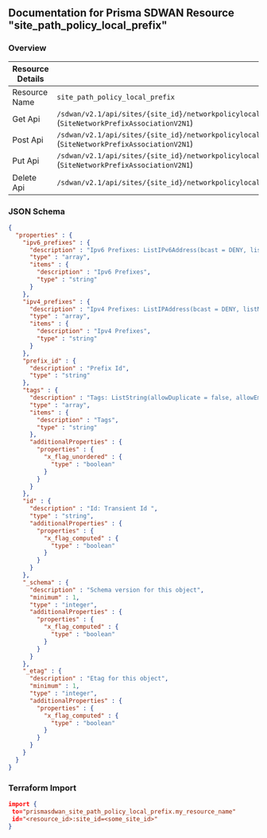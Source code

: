 ## Documentation for Prisma SDWAN Resource "site_path_policy_local_prefix"

### Overview

| Resource Details | |
| ------------- | ------------- |
| Resource Name | `site_path_policy_local_prefix` |
| Get Api  | `/sdwan/v2.1/api/sites/{site_id}/networkpolicylocalprefixes/{prefix_id}` (`SiteNetworkPrefixAssociationV2N1`) |
| Post Api  | `/sdwan/v2.1/api/sites/{site_id}/networkpolicylocalprefixes` (`SiteNetworkPrefixAssociationV2N1`) |
| Put Api  | `/sdwan/v2.1/api/sites/{site_id}/networkpolicylocalprefixes/{prefix_id}` (`SiteNetworkPrefixAssociationV2N1`) |
| Delete Api  | `/sdwan/v2.1/api/sites/{site_id}/networkpolicylocalprefixes/{prefix_id}` |


### JSON Schema

```json
{
  "properties" : {
    "ipv6_prefixes" : {
      "description" : "Ipv6 Prefixes: ListIPv6Address(bcast = DENY, listMaxSize = 0, error = INVALID_IPV6_PREFIX: Invalid ipv6 prefix, required = false, type = GATEWAYCIDRV6) ",
      "type" : "array",
      "items" : {
        "description" : "Ipv6 Prefixes",
        "type" : "string"
      }
    },
    "ipv4_prefixes" : {
      "description" : "Ipv4 Prefixes: ListIPAddress(bcast = DENY, listMaxSize = 0, error = INVALID_IPV4_PREFIX: Invalid IPv4 Prefix., required = false, type = APP_GATEWAYCIDR) ",
      "type" : "array",
      "items" : {
        "description" : "Ipv4 Prefixes",
        "type" : "string"
      }
    },
    "prefix_id" : {
      "description" : "Prefix Id",
      "type" : "string"
    },
    "tags" : {
      "description" : "Tags: ListString(allowDuplicate = false, allowEmpty = true, allowNull = true, length = 128, listMaxSize = 10, error = INVALID_TAG: Maximum 10 Unique tags of length 1024 each are allowed, noTrim = false, regex = [^,\\\\s]+, required = false) ",
      "type" : "array",
      "items" : {
        "description" : "Tags",
        "type" : "string"
      },
      "additionalProperties" : {
        "properties" : {
          "x_flag_unordered" : {
            "type" : "boolean"
          }
        }
      }
    },
    "id" : {
      "description" : "Id: Transient Id ",
      "type" : "string",
      "additionalProperties" : {
        "properties" : {
          "x_flag_computed" : {
            "type" : "boolean"
          }
        }
      }
    },
    "_schema" : {
      "description" : "Schema version for this object",
      "minimum" : 1,
      "type" : "integer",
      "additionalProperties" : {
        "properties" : {
          "x_flag_computed" : {
            "type" : "boolean"
          }
        }
      }
    },
    "_etag" : {
      "description" : "Etag for this object",
      "minimum" : 1,
      "type" : "integer",
      "additionalProperties" : {
        "properties" : {
          "x_flag_computed" : {
            "type" : "boolean"
          }
        }
      }
    }
  }
}
```

### Terraform Import
```json
import {
 to="prismasdwan_site_path_policy_local_prefix.my_resource_name"
 id="<resource_id>:site_id=<some_site_id>"
}
```

